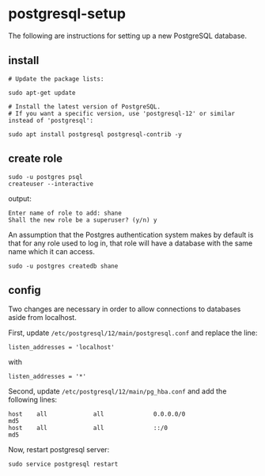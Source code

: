 # postgresql-setup

The following are instructions for setting up a new PostgreSQL database.

## install


```shell
# Update the package lists:

sudo apt-get update
```


```
# Install the latest version of PostgreSQL.
# If you want a specific version, use 'postgresql-12' or similar instead of 'postgresql':

sudo apt install postgresql postgresql-contrib -y
```

## create role

```
sudo -u postgres psql
createuser --interactive
```

output:
```
Enter name of role to add: shane
Shall the new role be a superuser? (y/n) y
```

An assumption that the Postgres authentication system makes by default is that for any role used to log in, that role will have a database with the same name which it can access.
```
sudo -u postgres createdb shane
```


## config

Two changes are necessary in order to allow connections to databases aside from localhost.

First, update `/etc/postgresql/12/main/postgresql.conf` and replace the line:

```
listen_addresses = 'localhost'
```

with

```
listen_addresses = '*'
```

Second, update `/etc/postgresql/12/main/pg_hba.conf` and add the following lines:

```
host    all             all              0.0.0.0/0                       md5
host    all             all              ::/0                            md5
```

Now, restart postgresql server:

```
sudo service postgresql restart
```




